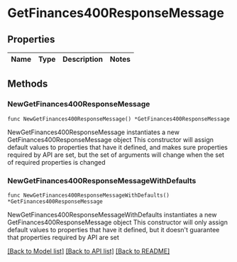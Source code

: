 # GetFinances400ResponseMessage

## Properties

Name | Type | Description | Notes
------------ | ------------- | ------------- | -------------

## Methods

### NewGetFinances400ResponseMessage

`func NewGetFinances400ResponseMessage() *GetFinances400ResponseMessage`

NewGetFinances400ResponseMessage instantiates a new GetFinances400ResponseMessage object
This constructor will assign default values to properties that have it defined,
and makes sure properties required by API are set, but the set of arguments
will change when the set of required properties is changed

### NewGetFinances400ResponseMessageWithDefaults

`func NewGetFinances400ResponseMessageWithDefaults() *GetFinances400ResponseMessage`

NewGetFinances400ResponseMessageWithDefaults instantiates a new GetFinances400ResponseMessage object
This constructor will only assign default values to properties that have it defined,
but it doesn't guarantee that properties required by API are set


[[Back to Model list]](../README.md#documentation-for-models) [[Back to API list]](../README.md#documentation-for-api-endpoints) [[Back to README]](../README.md)


